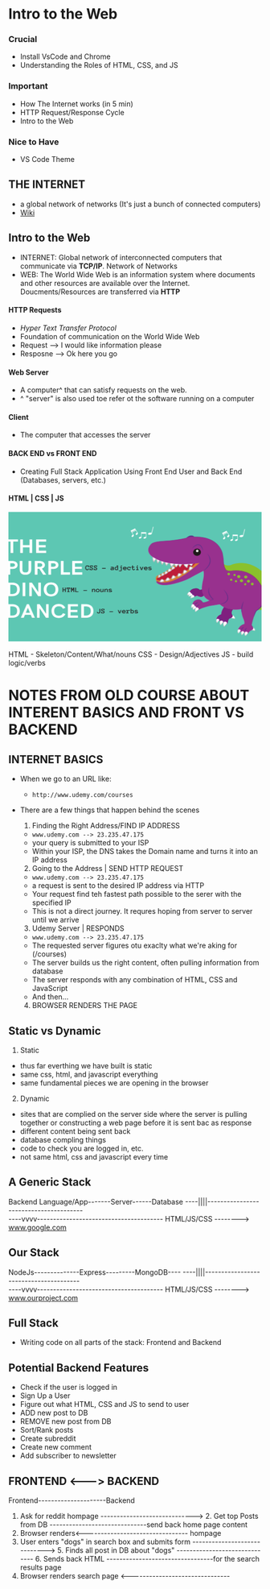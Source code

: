 # Intro to the Web

### Crucial
- Install VsCode and Chrome
- Understanding the Roles of HTML, CSS, and JS

### Important
- How The Internet works (in 5 min)
- HTTP Request/Response Cycle
- Intro to the Web

### Nice to Have
- VS Code Theme

## THE INTERNET
- a global network of networks (It's just a bunch of connected computers)
- [Wiki](https://en.wikipedia.org/wiki/Internet)

## Intro to the Web
* INTERNET: Global network of interconnected computers that communicate via **TCP/IP**. Network of Networks
* WEB: The World Wide Web is an information system where documents and other resources are available over the Internet. Doucments/Resources are transferred via **HTTP**

#### HTTP Requests
- _Hyper Text Transfer Protocol_
- Foundation of communication on the World Wide Web
- Request --> I would like information please
- Resposne --> Ok here you go

#### Web Server
- A computer^ that can satisfy requests on the web.
- ^ "server" is also used toe refer ot the software running on a computer

#### Client
- The computer that accesses the server

#### BACK END vs FRONT END

- Creating Full Stack Application Using Front End User and Back End (Databases, servers, etc.)

#### HTML | CSS | JS

![The Purple Dino Danced](html_css_js.png)

HTML - Skeleton/Content/What/nouns
CSS - Design/Adjectives
JS - build logic/verbs


# NOTES FROM OLD COURSE ABOUT INTERENT BASICS AND FRONT VS BACKEND
## INTERNET BASICS

- When we go to an URL like:
  - ```http://www.udemy.com/courses```
- There are a few things that happen behind the scenes
  1. Finding the Right Address/FIND IP ADDRESS
    - ```www.udemy.com --> 23.235.47.175```
    - your query is submitted to your ISP
    - Within your ISP, the DNS takes the Domain name and turns it into an IP address

  2. Going to the Address | SEND HTTP REQUEST
    - ```www.udemy.com --> 23.235.47.175```
    - a request is sent to the desired IP address via HTTP
    - Your request find teh fastest path possible to the serer with the specified IP
    - This is not a direct journey. It requres hoping from server to server until we arrive

  3. Udemy Server | RESPONDS
    - ```www.udemy.com --> 23.235.47.175```
    - The requested server figures otu exaclty what we're aking for (/courses)
    - The server builds us the right content, often pulling information from database
    - The server responds with any combination of HTML, CSS and JavaScript
    - And then...

  4. BROWSER RENDERS THE PAGE 

## Static vs Dynamic

1. Static
  - thus far everthing we have built is static
  - same css, html, and javascript everything
  - same fundamental pieces we are opening in the browser

2. Dynamic
  - sites that are complied on the server side where the server is pulling together or constructing a web page before it is sent bac as response
  - different content being sent back
  - database compling things
  - code to check you are logged in, etc.
  - not same html, css and javascript every time

## A Generic Stack

Backend Language/App-------Server------Database
----||||---------------------------------------    
----vvvv---------------------------------------
HTML/JS/CSS --------> www.google.com

## Our Stack

NodeJs--------------Express---------MongoDB----
----||||---------------------------------------    
----vvvv---------------------------------------
HTML/JS/CSS --------> www.ourproject.com

## Full Stack
- Writing code on all parts of the stack: Frontend and Backend

## Potential Backend Features
* Check if the user is logged in
* Sign Up a User
* Figure out what HTML, CSS and JS to send to user
* ADD new post to DB
* REMOVE new post from DB
* Sort/Rank posts
* Create subreddit
* Create new comment
* Add subscriber to newsletter

## FRONTEND <---> BACKEND

Frontend---------------------Backend
1. Ask for reddit
hompage
-----------------------------> 2. Get top Posts from DB
------------------------------send back home page content
3. Browser renders<--------------------------------
hompage
4. User enters "dogs"
in search box and
submits form
-----------------------------> 5. Finds all post in DB about "dogs"
------------------------------ 6. Sends back HTML 
---------------------------------for the search results page 
7. Browser renders search page <-------------------------------





